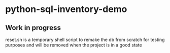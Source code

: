 # python-sql-inventory-demo
## Work in progress

reset.sh is a temporary shell script to remake the db from scratch for testing purposes and will be removed when the project is in a good state

        
